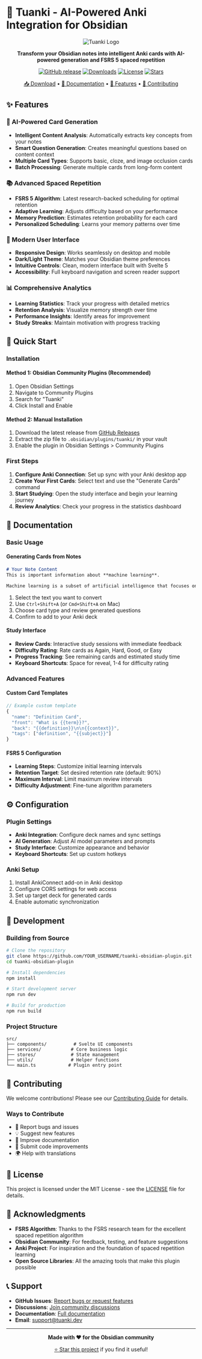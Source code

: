 # 🎯 Tuanki - AI-Powered Anki Integration for Obsidian

<div align="center">

![Tuanki Logo](https://via.placeholder.com/200x200/4F46E5/FFFFFF?text=TUANKI)

**Transform your Obsidian notes into intelligent Anki cards with AI-powered generation and FSRS 5 spaced repetition**

[![GitHub release](https://img.shields.io/github/v/release/YOUR_USERNAME/tuanki-obsidian-plugin)](https://github.com/YOUR_USERNAME/tuanki-obsidian-plugin/releases)
[![Downloads](https://img.shields.io/github/downloads/YOUR_USERNAME/tuanki-obsidian-plugin/total)](https://github.com/YOUR_USERNAME/tuanki-obsidian-plugin/releases)
[![License](https://img.shields.io/github/license/YOUR_USERNAME/tuanki-obsidian-plugin)](LICENSE)
[![Stars](https://img.shields.io/github/stars/YOUR_USERNAME/tuanki-obsidian-plugin)](https://github.com/YOUR_USERNAME/tuanki-obsidian-plugin/stargazers)

[📥 Download](#installation) • [📖 Documentation](#documentation) • [🚀 Features](#features) • [🤝 Contributing](#contributing)

</div>

## ✨ Features

### 🤖 AI-Powered Card Generation
- **Intelligent Content Analysis**: Automatically extracts key concepts from your notes
- **Smart Question Generation**: Creates meaningful questions based on content context
- **Multiple Card Types**: Supports basic, cloze, and image occlusion cards
- **Batch Processing**: Generate multiple cards from long-form content

### 📚 Advanced Spaced Repetition
- **FSRS 5 Algorithm**: Latest research-backed scheduling for optimal retention
- **Adaptive Learning**: Adjusts difficulty based on your performance
- **Memory Prediction**: Estimates retention probability for each card
- **Personalized Scheduling**: Learns your memory patterns over time

### 🎨 Modern User Interface
- **Responsive Design**: Works seamlessly on desktop and mobile
- **Dark/Light Theme**: Matches your Obsidian theme preferences
- **Intuitive Controls**: Clean, modern interface built with Svelte 5
- **Accessibility**: Full keyboard navigation and screen reader support

### 📊 Comprehensive Analytics
- **Learning Statistics**: Track your progress with detailed metrics
- **Retention Analysis**: Visualize memory strength over time
- **Performance Insights**: Identify areas for improvement
- **Study Streaks**: Maintain motivation with progress tracking

## 🚀 Quick Start

### Installation

#### Method 1: Obsidian Community Plugins (Recommended)
1. Open Obsidian Settings
2. Navigate to Community Plugins
3. Search for "Tuanki"
4. Click Install and Enable

#### Method 2: Manual Installation
1. Download the latest release from [GitHub Releases](https://github.com/YOUR_USERNAME/tuanki-obsidian-plugin/releases)
2. Extract the zip file to `.obsidian/plugins/tuanki/` in your vault
3. Enable the plugin in Obsidian Settings > Community Plugins

### First Steps
1. **Configure Anki Connection**: Set up sync with your Anki desktop app
2. **Create Your First Cards**: Select text and use the "Generate Cards" command
3. **Start Studying**: Open the study interface and begin your learning journey
4. **Review Analytics**: Check your progress in the statistics dashboard

## 📖 Documentation

### Basic Usage

#### Generating Cards from Notes
```markdown
# Your Note Content
This is important information about **machine learning**.

Machine learning is a subset of artificial intelligence that focuses on algorithms.
```

1. Select the text you want to convert
2. Use `Ctrl+Shift+A` (or `Cmd+Shift+A` on Mac)
3. Choose card type and review generated questions
4. Confirm to add to your Anki deck

#### Study Interface
- **Review Cards**: Interactive study sessions with immediate feedback
- **Difficulty Rating**: Rate cards as Again, Hard, Good, or Easy
- **Progress Tracking**: See remaining cards and estimated study time
- **Keyboard Shortcuts**: Space for reveal, 1-4 for difficulty rating

### Advanced Features

#### Custom Card Templates
```javascript
// Example custom template
{
  "name": "Definition Card",
  "front": "What is {{term}}?",
  "back": "{{definition}}\n\n{{context}}",
  "tags": ["definition", "{{subject}}"]
}
```

#### FSRS 5 Configuration
- **Learning Steps**: Customize initial learning intervals
- **Retention Target**: Set desired retention rate (default: 90%)
- **Maximum Interval**: Limit maximum review intervals
- **Difficulty Adjustment**: Fine-tune algorithm parameters

## ⚙️ Configuration

### Plugin Settings
- **Anki Integration**: Configure deck names and sync settings
- **AI Generation**: Adjust AI model parameters and prompts
- **Study Interface**: Customize appearance and behavior
- **Keyboard Shortcuts**: Set up custom hotkeys

### Anki Setup
1. Install AnkiConnect add-on in Anki desktop
2. Configure CORS settings for web access
3. Set up target deck for generated cards
4. Enable automatic synchronization

## 🔧 Development

### Building from Source
```bash
# Clone the repository
git clone https://github.com/YOUR_USERNAME/tuanki-obsidian-plugin.git
cd tuanki-obsidian-plugin

# Install dependencies
npm install

# Start development server
npm run dev

# Build for production
npm run build
```

### Project Structure
```
src/
├── components/          # Svelte UI components
├── services/           # Core business logic
├── stores/             # State management
├── utils/              # Helper functions
└── main.ts            # Plugin entry point
```

## 🤝 Contributing

We welcome contributions! Please see our [Contributing Guide](CONTRIBUTING.md) for details.

### Ways to Contribute
- 🐛 Report bugs and issues
- 💡 Suggest new features
- 📝 Improve documentation
- 🔧 Submit code improvements
- 🌍 Help with translations

## 📄 License

This project is licensed under the MIT License - see the [LICENSE](LICENSE) file for details.

## 🙏 Acknowledgments

- **FSRS Algorithm**: Thanks to the FSRS research team for the excellent spaced repetition algorithm
- **Obsidian Community**: For feedback, testing, and feature suggestions
- **Anki Project**: For inspiration and the foundation of spaced repetition learning
- **Open Source Libraries**: All the amazing tools that make this plugin possible

## 📞 Support

- **GitHub Issues**: [Report bugs or request features](https://github.com/YOUR_USERNAME/tuanki-obsidian-plugin/issues)
- **Discussions**: [Join community discussions](https://github.com/YOUR_USERNAME/tuanki-obsidian-plugin/discussions)
- **Documentation**: [Full documentation](https://tuanki.dev/docs)
- **Email**: support@tuanki.dev

---

<div align="center">

**Made with ❤️ for the Obsidian community**

[⭐ Star this project](https://github.com/YOUR_USERNAME/tuanki-obsidian-plugin) if you find it useful!

</div>
